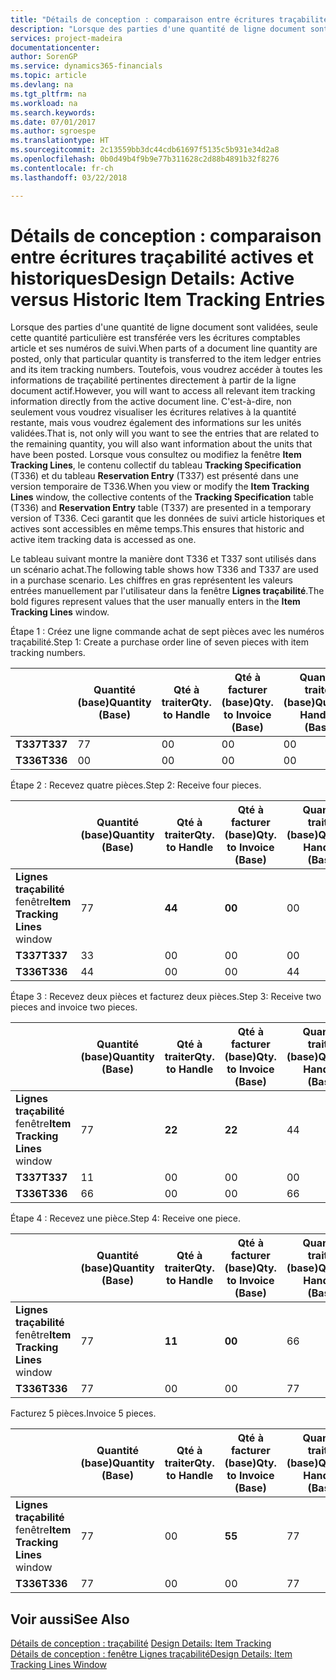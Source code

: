 ```yaml
---
title: "Détails de conception : comparaison entre écritures traçabilité actives et historiques | Microsoft Docs"
description: "Lorsque des parties d'une quantité de ligne document sont validées, seule cette quantité particulière est transférée vers les écritures comptables article et ses numéros de suivi. Toutefois, vous voudrez accéder à toutes les informations de traçabilité pertinentes directement à partir de la ligne document actif. C'est-à-dire, non seulement vous voudrez visualiser les écritures relatives à la quantité restante, mais vous voudrez également des informations sur les unités validées. Lorsque vous consultez ou modifiez la fenêtre **Item Tracking Lines**, le contenu collectif du tableau **Tracking Specification** (T336) et du tableau **Reservation Entry** (T337) est présenté dans une version temporaire de T336. Ceci garantit que les données de suivi article historiques et actives sont accessibles en même temps."
services: project-madeira
documentationcenter: 
author: SorenGP
ms.service: dynamics365-financials
ms.topic: article
ms.devlang: na
ms.tgt_pltfrm: na
ms.workload: na
ms.search.keywords: 
ms.date: 07/01/2017
ms.author: sgroespe
ms.translationtype: HT
ms.sourcegitcommit: 2c13559bb3dc44cdb61697f5135c5b931e34d2a8
ms.openlocfilehash: 0b0d49b4f9b9e77b311628c2d88b4891b32f8276
ms.contentlocale: fr-ch
ms.lasthandoff: 03/22/2018

---
```

# <a name="design-details-active-versus-historic-item-tracking-entries"></a><span data-ttu-id="b2ca0-107">Détails de conception : comparaison entre écritures traçabilité actives et historiques</span><span class="sxs-lookup"><span data-stu-id="b2ca0-107">Design Details: Active versus Historic Item Tracking Entries</span></span>
<span data-ttu-id="b2ca0-108">Lorsque des parties d'une quantité de ligne document sont validées, seule cette quantité particulière est transférée vers les écritures comptables article et ses numéros de suivi.</span><span class="sxs-lookup"><span data-stu-id="b2ca0-108">When parts of a document line quantity are posted, only that particular quantity is transferred to the item ledger entries and its item tracking numbers.</span></span> <span data-ttu-id="b2ca0-109">Toutefois, vous voudrez accéder à toutes les informations de traçabilité pertinentes directement à partir de la ligne document actif.</span><span class="sxs-lookup"><span data-stu-id="b2ca0-109">However, you will want to access all relevant item tracking information directly from the active document line.</span></span> <span data-ttu-id="b2ca0-110">C'est-à-dire, non seulement vous voudrez visualiser les écritures relatives à la quantité restante, mais vous voudrez également des informations sur les unités validées.</span><span class="sxs-lookup"><span data-stu-id="b2ca0-110">That is, not only will you want to see the entries that are related to the remaining quantity, you will also want information about the units that have been posted.</span></span> <span data-ttu-id="b2ca0-111">Lorsque vous consultez ou modifiez la fenêtre **Item Tracking Lines**, le contenu collectif du tableau **Tracking Specification** (T336) et du tableau **Reservation Entry** (T337) est présenté dans une version temporaire de T336.</span><span class="sxs-lookup"><span data-stu-id="b2ca0-111">When you view or modify the **Item Tracking Lines** window, the collective contents of the **Tracking Specification** table (T336) and **Reservation Entry** table (T337) are presented in a temporary version of T336.</span></span> <span data-ttu-id="b2ca0-112">Ceci garantit que les données de suivi article historiques et actives sont accessibles en même temps.</span><span class="sxs-lookup"><span data-stu-id="b2ca0-112">This ensures that historic and active item tracking data is accessed as one.</span></span>  

 <span data-ttu-id="b2ca0-113">Le tableau suivant montre la manière dont T336 et T337 sont utilisés dans un scénario achat.</span><span class="sxs-lookup"><span data-stu-id="b2ca0-113">The following table shows how T336 and T337 are used in a purchase scenario.</span></span> <span data-ttu-id="b2ca0-114">Les chiffres en gras représentent les valeurs entrées manuellement par l'utilisateur dans la fenêtre **Lignes traçabilité**.</span><span class="sxs-lookup"><span data-stu-id="b2ca0-114">The bold figures represent values that the user manually enters in the **Item Tracking Lines** window.</span></span>  

 <span data-ttu-id="b2ca0-115">Étape 1 : Créez une ligne commande achat de sept pièces avec les numéros traçabilité.</span><span class="sxs-lookup"><span data-stu-id="b2ca0-115">Step 1: Create a purchase order line of seven pieces with item tracking numbers.</span></span>  

||<span data-ttu-id="b2ca0-116">**Quantité (base)**</span><span class="sxs-lookup"><span data-stu-id="b2ca0-116">**Quantity (Base)**</span></span>|<span data-ttu-id="b2ca0-117">**Qté à traiter**</span><span class="sxs-lookup"><span data-stu-id="b2ca0-117">**Qty. to Handle**</span></span>|<span data-ttu-id="b2ca0-118">**Qté à facturer (base)**</span><span class="sxs-lookup"><span data-stu-id="b2ca0-118">**Qty. to Invoice (Base)**</span></span>|<span data-ttu-id="b2ca0-119">**Quantité traitée (base)**</span><span class="sxs-lookup"><span data-stu-id="b2ca0-119">**Quantity Handled (Base)**</span></span>|<span data-ttu-id="b2ca0-120">**Quantité facturée (base)**</span><span class="sxs-lookup"><span data-stu-id="b2ca0-120">**Quantity Invoiced (Base)**</span></span>|  
|-|----------------------------------------------|--------------------------------------------|------------------------------------------------------|-------------------------------------------------------|--------------------------------------------------------|  
|<span data-ttu-id="b2ca0-121">**T337**</span><span class="sxs-lookup"><span data-stu-id="b2ca0-121">**T337**</span></span>|<span data-ttu-id="b2ca0-122">7</span><span class="sxs-lookup"><span data-stu-id="b2ca0-122">7</span></span>|<span data-ttu-id="b2ca0-123">0</span><span class="sxs-lookup"><span data-stu-id="b2ca0-123">0</span></span>|<span data-ttu-id="b2ca0-124">0</span><span class="sxs-lookup"><span data-stu-id="b2ca0-124">0</span></span>|<span data-ttu-id="b2ca0-125">0</span><span class="sxs-lookup"><span data-stu-id="b2ca0-125">0</span></span>|<span data-ttu-id="b2ca0-126">0</span><span class="sxs-lookup"><span data-stu-id="b2ca0-126">0</span></span>|  
|<span data-ttu-id="b2ca0-127">**T336**</span><span class="sxs-lookup"><span data-stu-id="b2ca0-127">**T336**</span></span>|<span data-ttu-id="b2ca0-128">0</span><span class="sxs-lookup"><span data-stu-id="b2ca0-128">0</span></span>|<span data-ttu-id="b2ca0-129">0</span><span class="sxs-lookup"><span data-stu-id="b2ca0-129">0</span></span>|<span data-ttu-id="b2ca0-130">0</span><span class="sxs-lookup"><span data-stu-id="b2ca0-130">0</span></span>|<span data-ttu-id="b2ca0-131">0</span><span class="sxs-lookup"><span data-stu-id="b2ca0-131">0</span></span>|<span data-ttu-id="b2ca0-132">0</span><span class="sxs-lookup"><span data-stu-id="b2ca0-132">0</span></span>|  

 <span data-ttu-id="b2ca0-133">Étape 2 : Recevez quatre pièces.</span><span class="sxs-lookup"><span data-stu-id="b2ca0-133">Step 2: Receive four pieces.</span></span>  

||<span data-ttu-id="b2ca0-134">**Quantité (base)**</span><span class="sxs-lookup"><span data-stu-id="b2ca0-134">**Quantity (Base)**</span></span>|<span data-ttu-id="b2ca0-135">**Qté à traiter**</span><span class="sxs-lookup"><span data-stu-id="b2ca0-135">**Qty. to Handle**</span></span>|<span data-ttu-id="b2ca0-136">**Qté à facturer (base)**</span><span class="sxs-lookup"><span data-stu-id="b2ca0-136">**Qty. to Invoice (Base)**</span></span>|<span data-ttu-id="b2ca0-137">**Quantité traitée (base)**</span><span class="sxs-lookup"><span data-stu-id="b2ca0-137">**Quantity Handled (Base)**</span></span>|<span data-ttu-id="b2ca0-138">**Quantité facturée (base)**</span><span class="sxs-lookup"><span data-stu-id="b2ca0-138">**Quantity Invoiced (Base)**</span></span>|  
|-|----------------------------------------------|--------------------------------------------|------------------------------------------------------|-------------------------------------------------------|--------------------------------------------------------|  
|<span data-ttu-id="b2ca0-139">**Lignes traçabilité** fenêtre</span><span class="sxs-lookup"><span data-stu-id="b2ca0-139">**Item Tracking Lines** window</span></span>|<span data-ttu-id="b2ca0-140">7</span><span class="sxs-lookup"><span data-stu-id="b2ca0-140">7</span></span>|<span data-ttu-id="b2ca0-141">**4**</span><span class="sxs-lookup"><span data-stu-id="b2ca0-141">**4**</span></span>|<span data-ttu-id="b2ca0-142">**0**</span><span class="sxs-lookup"><span data-stu-id="b2ca0-142">**0**</span></span>|<span data-ttu-id="b2ca0-143">0</span><span class="sxs-lookup"><span data-stu-id="b2ca0-143">0</span></span>|<span data-ttu-id="b2ca0-144">0</span><span class="sxs-lookup"><span data-stu-id="b2ca0-144">0</span></span>|  
|<span data-ttu-id="b2ca0-145">**T337**</span><span class="sxs-lookup"><span data-stu-id="b2ca0-145">**T337**</span></span>|<span data-ttu-id="b2ca0-146">3</span><span class="sxs-lookup"><span data-stu-id="b2ca0-146">3</span></span>|<span data-ttu-id="b2ca0-147">0</span><span class="sxs-lookup"><span data-stu-id="b2ca0-147">0</span></span>|<span data-ttu-id="b2ca0-148">0</span><span class="sxs-lookup"><span data-stu-id="b2ca0-148">0</span></span>|<span data-ttu-id="b2ca0-149">0</span><span class="sxs-lookup"><span data-stu-id="b2ca0-149">0</span></span>|<span data-ttu-id="b2ca0-150">0</span><span class="sxs-lookup"><span data-stu-id="b2ca0-150">0</span></span>|  
|<span data-ttu-id="b2ca0-151">**T336**</span><span class="sxs-lookup"><span data-stu-id="b2ca0-151">**T336**</span></span>|<span data-ttu-id="b2ca0-152">4</span><span class="sxs-lookup"><span data-stu-id="b2ca0-152">4</span></span>|<span data-ttu-id="b2ca0-153">0</span><span class="sxs-lookup"><span data-stu-id="b2ca0-153">0</span></span>|<span data-ttu-id="b2ca0-154">0</span><span class="sxs-lookup"><span data-stu-id="b2ca0-154">0</span></span>|<span data-ttu-id="b2ca0-155">4</span><span class="sxs-lookup"><span data-stu-id="b2ca0-155">4</span></span>|<span data-ttu-id="b2ca0-156">0</span><span class="sxs-lookup"><span data-stu-id="b2ca0-156">0</span></span>|  

 <span data-ttu-id="b2ca0-157">Étape 3 : Recevez deux pièces et facturez deux pièces.</span><span class="sxs-lookup"><span data-stu-id="b2ca0-157">Step 3: Receive two pieces and invoice two pieces.</span></span>  

||<span data-ttu-id="b2ca0-158">**Quantité (base)**</span><span class="sxs-lookup"><span data-stu-id="b2ca0-158">**Quantity (Base)**</span></span>|<span data-ttu-id="b2ca0-159">**Qté à traiter**</span><span class="sxs-lookup"><span data-stu-id="b2ca0-159">**Qty. to Handle**</span></span>|<span data-ttu-id="b2ca0-160">**Qté à facturer (base)**</span><span class="sxs-lookup"><span data-stu-id="b2ca0-160">**Qty. to Invoice (Base)**</span></span>|<span data-ttu-id="b2ca0-161">**Quantité traitée (base)**</span><span class="sxs-lookup"><span data-stu-id="b2ca0-161">**Quantity Handled (Base)**</span></span>|<span data-ttu-id="b2ca0-162">**Quantité facturée (base)**</span><span class="sxs-lookup"><span data-stu-id="b2ca0-162">**Quantity Invoiced (Base)**</span></span>|  
|-|----------------------------------------------|--------------------------------------------|------------------------------------------------------|-------------------------------------------------------|--------------------------------------------------------|  
|<span data-ttu-id="b2ca0-163">**Lignes traçabilité** fenêtre</span><span class="sxs-lookup"><span data-stu-id="b2ca0-163">**Item Tracking Lines** window</span></span>|<span data-ttu-id="b2ca0-164">7</span><span class="sxs-lookup"><span data-stu-id="b2ca0-164">7</span></span>|<span data-ttu-id="b2ca0-165">**2**</span><span class="sxs-lookup"><span data-stu-id="b2ca0-165">**2**</span></span>|<span data-ttu-id="b2ca0-166">**2**</span><span class="sxs-lookup"><span data-stu-id="b2ca0-166">**2**</span></span>|<span data-ttu-id="b2ca0-167">4</span><span class="sxs-lookup"><span data-stu-id="b2ca0-167">4</span></span>|<span data-ttu-id="b2ca0-168">0</span><span class="sxs-lookup"><span data-stu-id="b2ca0-168">0</span></span>|  
|<span data-ttu-id="b2ca0-169">**T337**</span><span class="sxs-lookup"><span data-stu-id="b2ca0-169">**T337**</span></span>|<span data-ttu-id="b2ca0-170">1</span><span class="sxs-lookup"><span data-stu-id="b2ca0-170">1</span></span>|<span data-ttu-id="b2ca0-171">0</span><span class="sxs-lookup"><span data-stu-id="b2ca0-171">0</span></span>|<span data-ttu-id="b2ca0-172">0</span><span class="sxs-lookup"><span data-stu-id="b2ca0-172">0</span></span>|<span data-ttu-id="b2ca0-173">0</span><span class="sxs-lookup"><span data-stu-id="b2ca0-173">0</span></span>|<span data-ttu-id="b2ca0-174">0</span><span class="sxs-lookup"><span data-stu-id="b2ca0-174">0</span></span>|  
|<span data-ttu-id="b2ca0-175">**T336**</span><span class="sxs-lookup"><span data-stu-id="b2ca0-175">**T336**</span></span>|<span data-ttu-id="b2ca0-176">6</span><span class="sxs-lookup"><span data-stu-id="b2ca0-176">6</span></span>|<span data-ttu-id="b2ca0-177">0</span><span class="sxs-lookup"><span data-stu-id="b2ca0-177">0</span></span>|<span data-ttu-id="b2ca0-178">0</span><span class="sxs-lookup"><span data-stu-id="b2ca0-178">0</span></span>|<span data-ttu-id="b2ca0-179">6</span><span class="sxs-lookup"><span data-stu-id="b2ca0-179">6</span></span>|<span data-ttu-id="b2ca0-180">2</span><span class="sxs-lookup"><span data-stu-id="b2ca0-180">2</span></span>|  

 <span data-ttu-id="b2ca0-181">Étape 4 : Recevez une pièce.</span><span class="sxs-lookup"><span data-stu-id="b2ca0-181">Step 4: Receive one piece.</span></span>  

||<span data-ttu-id="b2ca0-182">**Quantité (base)**</span><span class="sxs-lookup"><span data-stu-id="b2ca0-182">**Quantity (Base)**</span></span>|<span data-ttu-id="b2ca0-183">**Qté à traiter**</span><span class="sxs-lookup"><span data-stu-id="b2ca0-183">**Qty. to Handle**</span></span>|<span data-ttu-id="b2ca0-184">**Qté à facturer (base)**</span><span class="sxs-lookup"><span data-stu-id="b2ca0-184">**Qty. to Invoice (Base)**</span></span>|<span data-ttu-id="b2ca0-185">**Quantité traitée (base)**</span><span class="sxs-lookup"><span data-stu-id="b2ca0-185">**Quantity Handled (Base)**</span></span>|<span data-ttu-id="b2ca0-186">**Quantité facturée (base)**</span><span class="sxs-lookup"><span data-stu-id="b2ca0-186">**Quantity Invoiced (Base)**</span></span>|  
|-|----------------------------------------------|--------------------------------------------|------------------------------------------------------|-------------------------------------------------------|--------------------------------------------------------|  
|<span data-ttu-id="b2ca0-187">**Lignes traçabilité** fenêtre</span><span class="sxs-lookup"><span data-stu-id="b2ca0-187">**Item Tracking Lines** window</span></span>|<span data-ttu-id="b2ca0-188">7</span><span class="sxs-lookup"><span data-stu-id="b2ca0-188">7</span></span>|<span data-ttu-id="b2ca0-189">**1**</span><span class="sxs-lookup"><span data-stu-id="b2ca0-189">**1**</span></span>|<span data-ttu-id="b2ca0-190">**0**</span><span class="sxs-lookup"><span data-stu-id="b2ca0-190">**0**</span></span>|<span data-ttu-id="b2ca0-191">6</span><span class="sxs-lookup"><span data-stu-id="b2ca0-191">6</span></span>|<span data-ttu-id="b2ca0-192">2</span><span class="sxs-lookup"><span data-stu-id="b2ca0-192">2</span></span>|  
|<span data-ttu-id="b2ca0-193">**T336**</span><span class="sxs-lookup"><span data-stu-id="b2ca0-193">**T336**</span></span>|<span data-ttu-id="b2ca0-194">7</span><span class="sxs-lookup"><span data-stu-id="b2ca0-194">7</span></span>|<span data-ttu-id="b2ca0-195">0</span><span class="sxs-lookup"><span data-stu-id="b2ca0-195">0</span></span>|<span data-ttu-id="b2ca0-196">0</span><span class="sxs-lookup"><span data-stu-id="b2ca0-196">0</span></span>|<span data-ttu-id="b2ca0-197">7</span><span class="sxs-lookup"><span data-stu-id="b2ca0-197">7</span></span>|<span data-ttu-id="b2ca0-198">2</span><span class="sxs-lookup"><span data-stu-id="b2ca0-198">2</span></span>|  

 <span data-ttu-id="b2ca0-199">Facturez 5 pièces.</span><span class="sxs-lookup"><span data-stu-id="b2ca0-199">Invoice 5 pieces.</span></span>  

||<span data-ttu-id="b2ca0-200">**Quantité (base)**</span><span class="sxs-lookup"><span data-stu-id="b2ca0-200">**Quantity (Base)**</span></span>|<span data-ttu-id="b2ca0-201">**Qté à traiter**</span><span class="sxs-lookup"><span data-stu-id="b2ca0-201">**Qty. to Handle**</span></span>|<span data-ttu-id="b2ca0-202">**Qté à facturer (base)**</span><span class="sxs-lookup"><span data-stu-id="b2ca0-202">**Qty. to Invoice (Base)**</span></span>|<span data-ttu-id="b2ca0-203">**Quantité traitée (base)**</span><span class="sxs-lookup"><span data-stu-id="b2ca0-203">**Quantity Handled (Base)**</span></span>|<span data-ttu-id="b2ca0-204">**Quantité facturée (base)**</span><span class="sxs-lookup"><span data-stu-id="b2ca0-204">**Quantity Invoiced (Base)**</span></span>|  
|-|----------------------------------------------|--------------------------------------------|------------------------------------------------------|-------------------------------------------------------|--------------------------------------------------------|  
|<span data-ttu-id="b2ca0-205">**Lignes traçabilité** fenêtre</span><span class="sxs-lookup"><span data-stu-id="b2ca0-205">**Item Tracking Lines** window</span></span>|<span data-ttu-id="b2ca0-206">7</span><span class="sxs-lookup"><span data-stu-id="b2ca0-206">7</span></span>|<span data-ttu-id="b2ca0-207">0</span><span class="sxs-lookup"><span data-stu-id="b2ca0-207">0</span></span>|<span data-ttu-id="b2ca0-208">**5**</span><span class="sxs-lookup"><span data-stu-id="b2ca0-208">**5**</span></span>|<span data-ttu-id="b2ca0-209">7</span><span class="sxs-lookup"><span data-stu-id="b2ca0-209">7</span></span>|<span data-ttu-id="b2ca0-210">2</span><span class="sxs-lookup"><span data-stu-id="b2ca0-210">2</span></span>|  
|<span data-ttu-id="b2ca0-211">**T336**</span><span class="sxs-lookup"><span data-stu-id="b2ca0-211">**T336**</span></span>|<span data-ttu-id="b2ca0-212">7</span><span class="sxs-lookup"><span data-stu-id="b2ca0-212">7</span></span>|<span data-ttu-id="b2ca0-213">0</span><span class="sxs-lookup"><span data-stu-id="b2ca0-213">0</span></span>|<span data-ttu-id="b2ca0-214">0</span><span class="sxs-lookup"><span data-stu-id="b2ca0-214">0</span></span>|<span data-ttu-id="b2ca0-215">7</span><span class="sxs-lookup"><span data-stu-id="b2ca0-215">7</span></span>|<span data-ttu-id="b2ca0-216">7</span><span class="sxs-lookup"><span data-stu-id="b2ca0-216">7</span></span>|  

## <a name="see-also"></a><span data-ttu-id="b2ca0-217">Voir aussi</span><span class="sxs-lookup"><span data-stu-id="b2ca0-217">See Also</span></span>  
 <span data-ttu-id="b2ca0-218">[Détails de conception : traçabilité](design-details-item-tracking.md) </span><span class="sxs-lookup"><span data-stu-id="b2ca0-218">[Design Details: Item Tracking](design-details-item-tracking.md) </span></span>  
 [<span data-ttu-id="b2ca0-219">Détails de conception : fenêtre Lignes traçabilité</span><span class="sxs-lookup"><span data-stu-id="b2ca0-219">Design Details: Item Tracking Lines Window</span></span>](design-details-item-tracking-lines-window.md)

